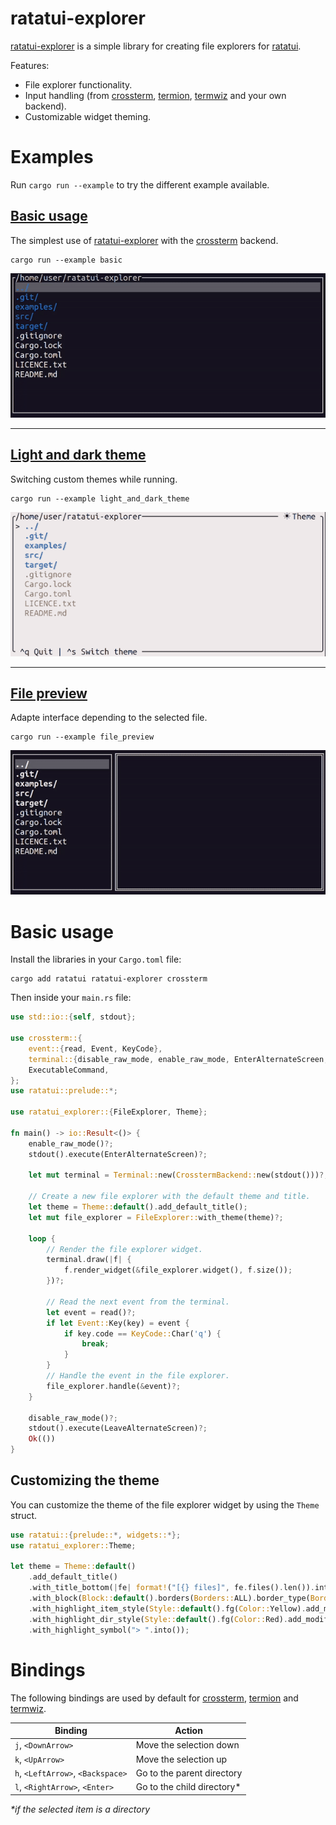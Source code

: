 # ratatui-explorer

[ratatui-explorer](https://crates.io/crates/ratatui-explorer) is a simple library for creating file explorers for [ratatui](https://github.com/ratatui-org/ratatui).

Features:
- File explorer functionality.
- Input handling (from [crossterm](https://docs.rs/crossterm/latest/crossterm/), [termion](https://docs.rs/termion/latest/termion/), [termwiz](https://docs.rs/termwiz/latest/termwiz/) and your own backend).
- Customizable widget theming.

# Examples

Run `cargo run --example` to try the different example available.

## [Basic usage](examples/basic.rs)
The simplest use of [ratatui-explorer](https://crates.io/crates/ratatui-explorer) with the [crossterm](https://docs.rs/crossterm/latest/crossterm/) backend.


```shell
cargo run --example basic
```

![basic usage demonstration](assets/basic.gif)

---

## [Light and dark theme](examples/light_and_dark_theme.rs)
Switching custom themes while running.

```shell
cargo run --example light_and_dark_theme
```

![theme swithing demonstration](assets/light_and_dark_theme.gif)

---

## [File preview](examples/file_preview.rs)
Adapte interface depending to the selected file.

```shell
cargo run --example file_preview
```

![file preview demonstration](assets/file_preview.gif)


# Basic usage
Install the libraries in your `Cargo.toml` file:
```plaintext
cargo add ratatui ratatui-explorer crossterm
```
Then inside your `main.rs` file:
```rust
use std::io::{self, stdout};

use crossterm::{
    event::{read, Event, KeyCode},
    terminal::{disable_raw_mode, enable_raw_mode, EnterAlternateScreen, LeaveAlternateScreen},
    ExecutableCommand,
};
use ratatui::prelude::*;

use ratatui_explorer::{FileExplorer, Theme};

fn main() -> io::Result<()> {
    enable_raw_mode()?;
    stdout().execute(EnterAlternateScreen)?;

    let mut terminal = Terminal::new(CrosstermBackend::new(stdout()))?;

    // Create a new file explorer with the default theme and title.
    let theme = Theme::default().add_default_title();
    let mut file_explorer = FileExplorer::with_theme(theme)?;

    loop {
        // Render the file explorer widget.
        terminal.draw(|f| {
            f.render_widget(&file_explorer.widget(), f.size());
        })?;

        // Read the next event from the terminal.
        let event = read()?;
        if let Event::Key(key) = event {
            if key.code == KeyCode::Char('q') {
                break;
            }
        }
        // Handle the event in the file explorer.
        file_explorer.handle(&event)?;
    }

    disable_raw_mode()?;
    stdout().execute(LeaveAlternateScreen)?;
    Ok(())
}
```

## Customizing the theme
You can customize the theme of the file explorer widget by using the `Theme` struct.
```rust
use ratatui::{prelude::*, widgets::*};
use ratatui_explorer::Theme;

let theme = Theme::default()
    .add_default_title()
    .with_title_bottom(|fe| format!("[{} files]", fe.files().len()).into())
    .with_block(Block::default().borders(Borders::ALL).border_type(BorderType::Rounded))
    .with_highlight_item_style(Style::default().fg(Color::Yellow).add_modifier(Modifier::BOLD))
    .with_highlight_dir_style(Style::default().fg(Color::Red).add_modifier(Modifier::BOLD))
    .with_highlight_symbol("> ".into());
```

# Bindings

The following bindings are used by default for [crossterm](https://docs.rs/crossterm/latest/crossterm/), 
[termion](https://docs.rs/termion/latest/termion/) and [termwiz](https://docs.rs/termwiz/latest/termwiz/).

| Binding                           | Action                     |
|-----------------------------------|----------------------------|
| `j`, `<DownArrow>`                | Move the selection down    |
| `k`, `<UpArrow>`                  | Move the selection up      |
| `h`, `<LeftArrow>`, `<Backspace>` | Go to the parent directory |
| `l`, `<RightArrow>`, `<Enter>`    | Go to the child directory* |

_*if the selected item is a directory_